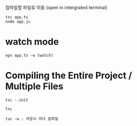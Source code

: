 컴파일할 파일로 이동
(open in intergrated terminal)

```
tsc app.ts
node app.js

```

# watch mode

```
npx app.ts -w (watch)
```

# Compiling the Entire Project / Multiple Files

```tsx
tsc --init

tsc

tsc -w : 저장시 마다 컴파일
```
